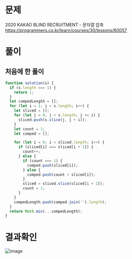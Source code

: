 <h1>문제</h1>

2020 KAKAO BLIND RECRUITMENT - 문자열 압축 <br />
https://programmers.co.kr/learn/courses/30/lessons/60057

<h1>풀이</h1>
<h2>처음에 한 풀이</h2>

```jsx
function solution(s) {
  if (s.length === 1) {
    return 1;
  }
  let compedLength = [];
  for (let i = 1; i < s.length; i++) {
    let sliced = [];
    for (let j = 0; j < s.length; j += i) {
      sliced.push(s.slice(j, j + i));
    }
    let count = 1;
    let comped = [];

    for (let i = 0; i < sliced.length; i++) {
      if (sliced[i] === sliced[i + 1]) {
        count++;
      } else {
        if (count === 1) {
          comped.push(sliced[i]);
        } else {
          comped.push(count + sliced[i]);
        }
        sliced = sliced.slice(sliced[i + 1]);
        count = 1;
      }
    }
    compedLength.push(comped.join('').length);
  }
  return Math.min(...compedLength);
}
```

<h1>결과확인</h1>

![image](https://user-images.githubusercontent.com/80687334/122875799-b2d3fd00-d36f-11eb-9795-a09391f6d3cb.png)
